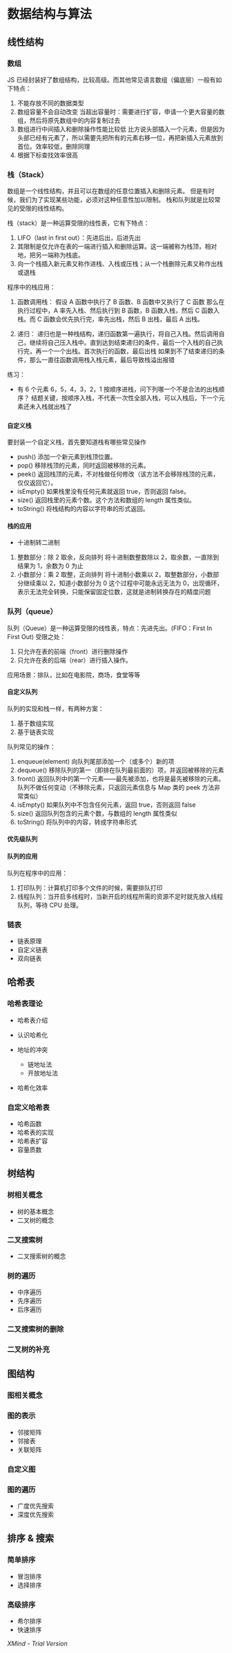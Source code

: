 # 数据结构与算法

## 线性结构

### 数组

JS 已经封装好了数组结构，比较高级。而其他常见语言数组（偏底层）一般有如下特点：

1. 不能存放不同的数据类型
2. 数组容量不会自动改变
   当超出容量时：需要进行扩容，申请一个更大容量的数组，然后将原先数组中的内容复制过去
3. 数组进行中间插入和删除操作性能比较低
   比方说头部插入一个元素，但是因为头部已经有元素了，所以需要先把所有的元素右移一位，再把新插入元素放到首位。效率较低，删除同理
4. 根据下标查找效率很高

### 栈（Stack）

数组是一个线性结构，并且可以在数组的任意位置插入和删除元素。 但是有时候，我们为了实现某些功能，必须对这种任意性加以限制。 栈和队列就是比较常见的受限的线性结构。

栈（stack）是一种运算受限的线性表，它有下特点：

1. LIFO（last in first out）：先进后出，后进先出
2. 其限制是仅允许在表的一端进行插入和删除运算。这一端被称为栈顶，相对地，把另一端称为栈底。
3. 向一个栈插入新元素又称作进栈、入栈或压栈；从一个栈删除元素又称作出栈或退栈

程序中的栈应用：

1. 函数调用栈：
   假设 A 函数中执行了 B 函数、B 函数中又执行了 C 函数
   那么在执行过程中，A 率先入栈、然后执行到 B 函数，B 函数入栈，然后 C 函数入栈。而 C 函数会优先执行完，率先出栈，然后 B 出栈，最后 A 出栈。

2. 递归：
   递归也是一种栈结构，递归函数第一遍执行，将自己入栈。然后调用自己，继续将自己压入栈中。直到达到结束递归的条件，最后一个入栈的自己执行完，再一个一个出栈。首次执行的函数，最后出栈
   如果到不了结束递归的条件，那么一直往函数调用栈入栈元素，最后导致栈溢出报错

练习：

-   有 6 个元素 6，5，4，3，2，1 按顺序进栈，问下列哪一个不是合法的出栈顺序？
    结题关键，按顺序入栈，不代表一次性全部入栈，可以入栈后，下一个元素还未入栈就出栈了

#####

#### 自定义栈

要封装一个自定义栈，首先要知道栈有哪些常见操作

-   push() 添加一个新元素到栈顶位置。
-   pop() 移除栈顶的元素，同时返回被移除的元素。
-   peek() 返回栈顶的元素，不对栈做任何修改（该方法不会移除栈顶的元素，仅仅返回它）。
-   isEmpty() 如果栈里没有任何元素就返回 true，否则返回 false。
-   size() 返回栈里的元素个数。这个方法和数组的 length 属性类似。
-   toString() 将栈结构的内容以字符串的形式返回。

#### 栈的应用

-   十进制转二进制

1. 整数部分：除 2 取余，反向排列
   将十进制数整数除以 2，取余数，一直除到结果为 1，余数为 0 为止
2. 小数部分：乘 2 取整，正向排列
   将十进制小数乘以 2，取整数部分，小数部分继续乘以 2，知道小数部分为 0
   这个过程中可能永远无法为 0，出现循环，表示无法完全转换，只能保留固定位数，这就是进制转换存在的精度问题

### 队列（queue）

队列（Queue）是一种运算受限的线性表，特点：先进先出。(FIFO：First In First Out)
受限之处：

1. 只允许在表的前端（front）进行删除操作
2. 只允许在表的后端（rear）进行插入操作。

应用场景：排队，比如在电影院，商场，食堂等等

#### 自定义队列

队列的实现和栈一样，有两种方案：

1. 基于数组实现
2. 基于链表实现

队列常见的操作：

1. enqueue(element) 向队列尾部添加一个（或多个）新的项
2. dequeue() 移除队列的第一（即排在队列最前面的）项，并返回被移除的元素
3. front() 返回队列中的第一个元素——最先被添加，也将是最先被移除的元素。队列不做任何变动（不移除元素，只返回元素信息与 Map 类的 peek 方法非常类似）
4. isEmpty() 如果队列中不包含任何元素，返回 true，否则返回 false
5. size() 返回队列包含的元素个数，与数组的 length 属性类似
6. toString() 将队列中的内容，转成字符串形式

#### 优先级队列

#### 队列的应用

队列在程序中的应用：

1. 打印队列：计算机打印多个文件的时候，需要排队打印
2. 线程队列：当开启多线程时，当新开启的线程所需的资源不足时就先放入线程队列，等待 CPU 处理。

### 链表

-   链表原理
-   自定义链表
-   双向链表

## 哈希表

### 哈希表理论

-   哈希表介绍
-   认识哈希化
-   地址的冲突

    -   链地址法
    -   开放地址法

-   哈希化效率

### 自定义哈希表

-   哈希函数
-   哈希表的实现
-   哈希表扩容
-   容量质数

## 树结构

### 树相关概念

-   树的基本概念
-   二叉树的概念

### 二叉搜索树

-   二叉搜索树的概念

### 树的遍历

-   中序遍历
-   先序遍历
-   后序遍历

### 二叉搜索树的删除

### 二叉树的补充

## 图结构

### 图相关概念

### 图的表示

-   邻接矩阵
-   邻接表
-   关联矩阵

### 自定义图

### 图的遍历

-   广度优先搜索
-   深度优先搜索

## 排序 & 搜索

### 简单排序

-   冒泡排序
-   选择排序

### 高级排序

-   希尔排序
-   快速排序

_XMind - Trial Version_
